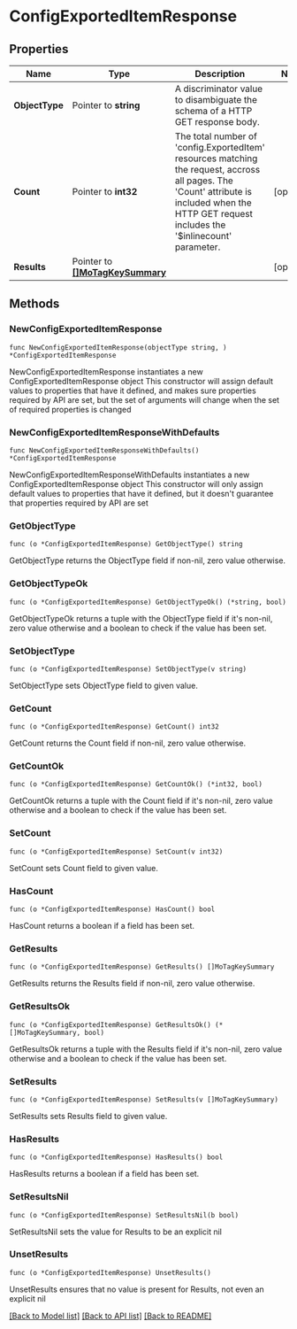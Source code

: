 # ConfigExportedItemResponse

## Properties

Name | Type | Description | Notes
------------ | ------------- | ------------- | -------------
**ObjectType** | Pointer to **string** | A discriminator value to disambiguate the schema of a HTTP GET response body. | 
**Count** | Pointer to **int32** | The total number of &#39;config.ExportedItem&#39; resources matching the request, accross all pages. The &#39;Count&#39; attribute is included when the HTTP GET request includes the &#39;$inlinecount&#39; parameter. | [optional] 
**Results** | Pointer to [**[]MoTagKeySummary**](MoTagKeySummary.md) |  | [optional] 

## Methods

### NewConfigExportedItemResponse

`func NewConfigExportedItemResponse(objectType string, ) *ConfigExportedItemResponse`

NewConfigExportedItemResponse instantiates a new ConfigExportedItemResponse object
This constructor will assign default values to properties that have it defined,
and makes sure properties required by API are set, but the set of arguments
will change when the set of required properties is changed

### NewConfigExportedItemResponseWithDefaults

`func NewConfigExportedItemResponseWithDefaults() *ConfigExportedItemResponse`

NewConfigExportedItemResponseWithDefaults instantiates a new ConfigExportedItemResponse object
This constructor will only assign default values to properties that have it defined,
but it doesn't guarantee that properties required by API are set

### GetObjectType

`func (o *ConfigExportedItemResponse) GetObjectType() string`

GetObjectType returns the ObjectType field if non-nil, zero value otherwise.

### GetObjectTypeOk

`func (o *ConfigExportedItemResponse) GetObjectTypeOk() (*string, bool)`

GetObjectTypeOk returns a tuple with the ObjectType field if it's non-nil, zero value otherwise
and a boolean to check if the value has been set.

### SetObjectType

`func (o *ConfigExportedItemResponse) SetObjectType(v string)`

SetObjectType sets ObjectType field to given value.


### GetCount

`func (o *ConfigExportedItemResponse) GetCount() int32`

GetCount returns the Count field if non-nil, zero value otherwise.

### GetCountOk

`func (o *ConfigExportedItemResponse) GetCountOk() (*int32, bool)`

GetCountOk returns a tuple with the Count field if it's non-nil, zero value otherwise
and a boolean to check if the value has been set.

### SetCount

`func (o *ConfigExportedItemResponse) SetCount(v int32)`

SetCount sets Count field to given value.

### HasCount

`func (o *ConfigExportedItemResponse) HasCount() bool`

HasCount returns a boolean if a field has been set.

### GetResults

`func (o *ConfigExportedItemResponse) GetResults() []MoTagKeySummary`

GetResults returns the Results field if non-nil, zero value otherwise.

### GetResultsOk

`func (o *ConfigExportedItemResponse) GetResultsOk() (*[]MoTagKeySummary, bool)`

GetResultsOk returns a tuple with the Results field if it's non-nil, zero value otherwise
and a boolean to check if the value has been set.

### SetResults

`func (o *ConfigExportedItemResponse) SetResults(v []MoTagKeySummary)`

SetResults sets Results field to given value.

### HasResults

`func (o *ConfigExportedItemResponse) HasResults() bool`

HasResults returns a boolean if a field has been set.

### SetResultsNil

`func (o *ConfigExportedItemResponse) SetResultsNil(b bool)`

 SetResultsNil sets the value for Results to be an explicit nil

### UnsetResults
`func (o *ConfigExportedItemResponse) UnsetResults()`

UnsetResults ensures that no value is present for Results, not even an explicit nil

[[Back to Model list]](../README.md#documentation-for-models) [[Back to API list]](../README.md#documentation-for-api-endpoints) [[Back to README]](../README.md)



